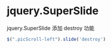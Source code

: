 # jquery.SuperSlide
jquery.SuperSlide 添加 destroy 功能
```js
$(".picScroll-left").slide('destroy')
```
